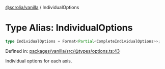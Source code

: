 [@scrolia/vanilla](../README.md) / IndividualOptions

# Type Alias: IndividualOptions

```ts
type IndividualOptions = Format<Partial<CompleteIndividualOptions>>;
```

Defined in: [packages/vanilla/src/@types/options.ts:43](https://github.com/alpheustangs/scrolia/blob/e478c3598c4b753ead9de3dc691e6078680b80a3/packages/vanilla/src/@types/options.ts#L43)

Individual options for each axis.
